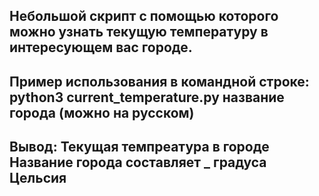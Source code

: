 ## Небольшой скрипт с помощью которого можно узнать текущую температуру в интересующем вас городе. 
## Пример использования в командной строке: python3 current_temperature.py название города (можно на русском)
## Вывод: Текущая темпреатура в городе Название города  составляет _ градуса Цельсия
